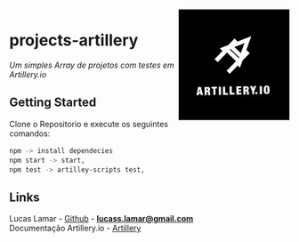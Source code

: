 
<img src="assets/artillery-square.jpg" height="200px" align="right"/>

# projects-artillery


_Um simples Array de projetos com testes em Artillery.io_

## Getting Started
Clone o Repositorio e execute os seguintes comandos:
```sh
npm -> install dependecies
npm start -> start,
npm test -> artilley-scripts test,
```



<!-- CONTACT -->

## Links

Lucas Lamar - [Github](https://github.com/lucaslamar) - **lucass.lamar@gmail.com** <br>
Documentação Artillery.io - [Artillery](https://artillery.io/docs/)
